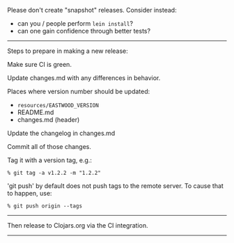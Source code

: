 Please don't create "snapshot" releases. Consider instead:

* can you / people perform `lein install`?
* can one gain confidence through better tests?

---

Steps to prepare in making a new release:

Make sure CI is green.

Update changes.md with any differences in behavior.

Places where version number should be updated:

* `resources/EASTWOOD_VERSION`
* README.md
* changes.md (header)

Update the changelog in changes.md

Commit all of those changes.

Tag it with a version tag, e.g.:

    % git tag -a v1.2.2 -m "1.2.2"

'git push' by default does not push tags to the remote server.  To
cause that to happen, use:

    % git push origin --tags

----------------------------------------------------------------------
Then release to Clojars.org via the CI integration.

----------------------------------------------------------------------

